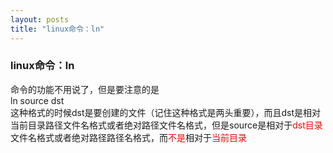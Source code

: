 ```yaml
---
layout: posts
title: "linux命令：ln"
---
```

### linux命令：ln
命令的功能不用说了，但是要注意的是<br>
ln source dst<br>
这种格式的时候dst是要创建的文件（记住这种格式是两头重要），而且dst是相对当前目录路径文件名格式或者绝对路径文件名格式，但是source是相对于<font color="red">dst目录</font>文件名格式或者绝对路径路径名格式，而<font color="red">不是</font>相对于<font color="red">当前目录</font>